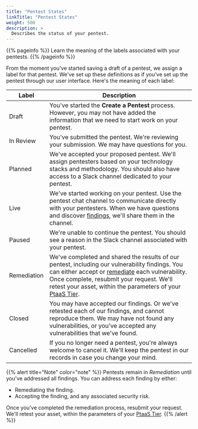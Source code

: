 ```yaml
---
title: "Pentest States"
linkTitle: "Pentest States"
weight: 500
description: >
  Describes the status of your pentest.
---
```


{{% pageinfo %}}
Learn the meaning of the labels associated with your pentests.
{{% /pageinfo %}}

From the moment you've started saving a draft of a pentest, we assign a label
for that pentest. We've set up these definitions as if you've set up the pentest
through our user interface. Here's the meaning of each label:

| Label       | Description                                                                                                                                                                                                                               |
|-------------|-------------------------------------------------------------------------------------------------------------------------------------------------------------------------------------------------------------------------------------------|
| Draft       | You've started the **Create a Pentest** process. However, you may not have added the information that we need to start work on your pentest.                                                                                              |
| In Review   | You've submitted the pentest. We're reviewing your submission. We may have questions for you.                                                                                                                |
| Planned     | We've accepted your proposed pentest. We'll assign pentesters based on your technology stacks and methodology. You should also have access to a Slack channel dedicated to your pentest.                                                                                             |
| Live        | We've started working on your pentest. Use the pentest chat channel to communicate directly with your pentesters. When we have questions and discover [findings](../getting-started/glossary#finding), we'll share them in the channel.                                                                                           |
| Paused      | We're unable to continue the pentest. You should see a reason in the Slack channel associated with your pentest.                                                                                                                          |
| Remediation | We've completed and shared the results of our pentest, including our vulnerability findings. You can either accept or [remediate](../getting-started/glossary#remediate) each vulnerability. Once complete, resubmit your request. We'll retest your asset, within the parameters of your [PtaaS Tier](https://cobaltio.zendesk.com/hc/en-us/articles/4408839706132-Cobalt-PtaaS-Tiers).                    |
| Closed      | You may have accepted our findings. Or we've retested each of our findings, and cannot reproduce them. We may have not found any vulnerabilities, or you've accepted any vulnerabilities that we've found. |
| Cancelled   | If you no longer need a pentest, you're always welcome to cancel it. We'll keep the pentest in our records in case you change your mind.                                                                                                  |

{{% alert title="Note" color="note" %}}
Pentests remain in _Remediation_ until you've addressed all findings. You can address each finding by either:

- Remediating the finding.
- Accepting the finding, and any associated security risk.

Once you've completed the remediation process, resubmit your request. We'll retest your asset,
within the parameters of your [PtaaS Tier](https://cobaltio.zendesk.com/hc/en-us/articles/4408839706132-Cobalt-PtaaS-Tiers).
{{% /alert %}}

